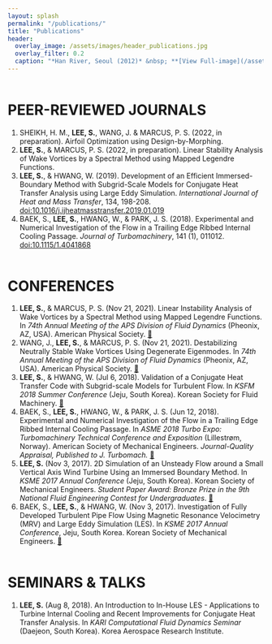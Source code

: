 ```yaml
---
layout: splash
permalink: "/publications/"
title: "Publications"
header:
  overlay_image: /assets/images/header_publications.jpg
  overlay_filter: 0.2
  caption: "*Han River, Seoul (2012)* &nbsp; **[View Full-image](/assets/photographs/hangang_at_dongjak_seoul_2012.jpg)**"
---
```


# PEER-REVIEWED JOURNALS

1. SHEIKH, H. M., **LEE, S.**, WANG, J. & MARCUS, P. S. (2022, in preparation). Airfoil Optimization using Design-by-Morphing.
2. **LEE, S.**, & MARCUS, P. S. (2022, in preparation). Linear Stability Analysis of Wake Vortices by a Spectral Method using Mapped Legendre Functions.
3. **LEE, S.**, & HWANG, W. (2019). Development of an Efficient Immersed-Boundary Method with Subgrid-Scale Models for Conjugate Heat Transfer Analysis using Large Eddy Simulation. *International Journal of Heat and Mass Transfer*, 134, 198-208. [doi:10.1016/j.ijheatmasstransfer.2019.01.019](https://doi.org/10.1016/j.ijheatmasstransfer.2019.01.019)
4. BAEK, S., **LEE, S.**, HWANG, W., & PARK, J. S. (2018). Experimental and Numerical Investigation of the Flow in a Trailing Edge Ribbed Internal Cooling Passage. *Journal of Turbomachinery*, 141 (1), 011012. [doi:10.1115/1.4041868](https://doi.org/10.1115/1.4041868)


# CONFERENCES

1. **LEE, S.**, & MARCUS, P. S. (Nov 21, 2021). Linear Instability Analysis of Wake Vortices by a Spectral Method using Mapped Legendre Functions. In *74th Annual Meeting of the APS Division of Fluid Dynamics* (Pheonix, AZ, USA). American Physical Society. [:link:](https://meetings.aps.org/Meeting/DFD21/Session/E24.1)
2. WANG, J., **LEE, S.**, & MARCUS, P. S. (Nov 21, 2021). Destabilizing Neutrally Stable Wake Vortices Using Degenerate Eigenmodes. In *74th Annual Meeting of the APS Division of Fluid Dynamics* (Pheonix, AZ, USA). American Physical Society. [:link:](https://meetings.aps.org/Meeting/DFD21/Session/E24.3)
3. **LEE, S.**, & HWANG, W. (Jul 6, 2018). Validation of a Conjugate Heat Transfer Code with Subgrid-scale Models for Turbulent Flow. In *KSFM 2018 Summer Conference* (Jeju, South Korea). Korean Society for Fluid Machinery. [:link:](http://www.dbpia.co.kr/journal/articleDetail?nodeId=NODE07536688&language=ko_KR)
4. BAEK, S., **LEE, S.**, HWANG, W., & PARK, J. S. (Jun 12, 2018). Experimental and Numerical Investigation of the Flow in a Trailing Edge Ribbed Internal Cooling Passage. In *ASME 2018 Turbo Expo: Turbomachinery Technical Conference and Exposition* (Lillestrøm, Norway). American Society of Mechanical Engineers. *Journal-Quality Appraisal, Published to J. Turbomach.* [:link:](https://doi.org/10.1115/GT2018-76741)
5. **LEE, S.** (Nov 3, 2017). 2D Simulation of an Unsteady Flow around a Small Vertical Axis Wind Turbine Using an Immersed Boundary Method. In *KSME 2017 Annual Conference* (Jeju, South Korea). Korean Society of Mechanical Engineers. *Student Paper Award: Bronze Prize in the 9th National Fluid Engineering Contest for Undergraduates*. [:link:](http://www.dbpia.co.kr/journal/articleDetail?nodeId=NODE07287580&language=ko_KR#)
6. BAEK, S., **LEE, S.**, & HWANG, W. (Nov 3, 2017). Investigation of Fully Developed Turbulent Pipe Flow Using Magnetic Resonance Velocimetry (MRV) and Large Eddy Simulation (LES). In *KSME 2017 Annual Conference*, Jeju, South Korea. Korean Society of Mechanical Engineers. [:link:](http://www.dbpia.co.kr/journal/articleDetail?nodeId=NODE07287540&language=ko_KR#)

# SEMINARS & TALKS

1. **LEE, S.** (Aug 8, 2018). An Introduction to In-House LES - Applications to Turbine Internal Cooling and Recent Improvements for Conjugate Heat Transfer Analysis. In *KARI Computational Fluid Dynamics Seminar* (Daejeon, South Korea). Korea Aerospace Research Institute.

<style type="text/css">
h1 {
	margin-top:2em;
}
h3 {
	margin-top:0.5em;
}
</style>